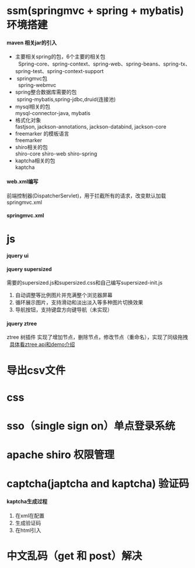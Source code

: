 # ssm(springmvc + spring + mybatis) 环境搭建
#### maven 相关jar的引入
-  主要相关spring的包，6个主要的相关包<br>
   Spring-core、spring-context、spring-web、spring-beans、spring-tx、spring-test、spring-context-support
-  springmvc包<br>
   spring-webmvc
- spring整合数据库需要的包<br>
  spring-mybatis,spring-jdbc,druid(连接池)
- mysql相关的包<br>
  mysql-connector-java, mybatis
- 格式化对象<br>
  fastjson, jackson-annotations, jackson-databind, jackson-core
- freemarker 的模板语言<br>
  freemarker
- shiro相关的包<br>
 shiro-core shiro-web shiro-spring
- kaptcha相关的包<br>
 kaptcha
#### web.xml编写
前端控制器(DispatcherServlet)，用于拦截所有的请求，改变默认加载springmvc.xml
#### springmvc.xml 
# js
#### jquery ui
#### jquery supersized
需要的supersized.js和supersized.css和自己编写supersized-init.js
1. 自动调整等比例图片并充满整个浏览器屏幕
2. 循环展示图片，支持滑动和淡出淡入等多种图片切换效果
3. 导航按钮，支持键盘方向键导航（未实现）
#### jquery ztree
ztree 树插件
   实现了增加节点，删除节点，修改节点（重命名），实现了同级拖拽<br>
   [具体看ztree api和demo介绍](http://www.treejs.cn/v3/main.php#_zTreeInfo)
   
# 导出csv文件

# css

# sso（single sign on）单点登录系统
# apache shiro 权限管理
# captcha(japtcha and kaptcha) 验证码
#### kaptcha生成过程
 1. 在xml在配置
 2. 生成验证码
 3. 在html引入
# 中文乱码（get 和 post）解决
